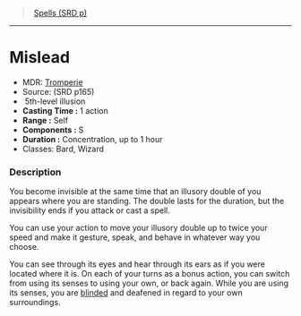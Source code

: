 ﻿---
!SpellItem
Name: Mislead
AltName: '[Tromperie](hd_spells_tromperie.md)'
Type: illusion
Level: 5
CastingTime: 1 action
Range: Self
Components: S
Duration: Concentration, up to 1 hour
Classes: Bard, Wizard
Family: SpellVO
Source: (SRD p165)
Id: spells_vo.md#mislead
ParentLink: spells_vo.md#spells-srd-p
ParentName: Spells (SRD p)
NameLevel: 1
Attributes: {}
---
> [Spells (SRD p)](srd_spells.md)

---

# Mislead

- MDR: [Tromperie](hd_spells_tromperie.md)
- Source: (SRD p165)
-  5th-level illusion
- **Casting Time :** 1 action
- **Range :** Self
- **Components :** S
- **Duration :** Concentration, up to 1 hour
- Classes: Bard, Wizard

### Description

You become invisible at the same time that an illusory double of you appears where you are standing. The double lasts for the duration, but the invisibility ends if you attack or cast a spell.

You can use your action to move your illusory double up to twice your speed and make it gesture, speak, and behave in whatever way you choose.

You can see through its eyes and hear through its ears as if you were located where it is. On each of your turns as a bonus action, you can switch from using its senses to using your own, or back again. While you are using its senses, you are [blinded](srd_conditions_blinded.md) and deafened in regard to your own surroundings.

